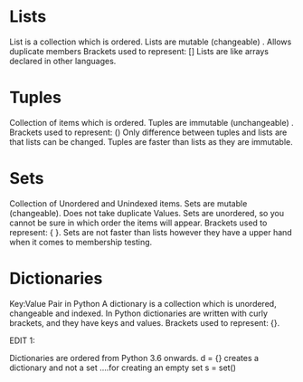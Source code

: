 # Lists

List is a collection which is ordered.
Lists are mutable (changeable) .
Allows duplicate members
Brackets used to represent: []
Lists are like arrays declared in other languages.


# Tuples

Collection of items which is ordered.
Tuples are immutable (unchangeable) .
Brackets used to represent: ()
Only difference between tuples and lists are that lists can be changed.
Tuples are faster than lists as they are immutable.


# Sets

Collection of Unordered and Unindexed items.
Sets are mutable (changeable).
Does not take duplicate Values.
Sets are unordered, so you cannot be sure in which order the items will appear.
Brackets used to represent: { }.
Sets are not faster than lists however they have a upper hand when it comes to membership testing.


# Dictionaries

Key:Value Pair in Python
A dictionary is a collection which is unordered, changeable and indexed.
In Python dictionaries are written with curly brackets, and they have keys and values.
Brackets used to represent: {}.

EDIT 1:

Dictionaries are ordered from Python 3.6 onwards.
d = {} creates a dictionary and not a set ….for creating an empty set s = set()